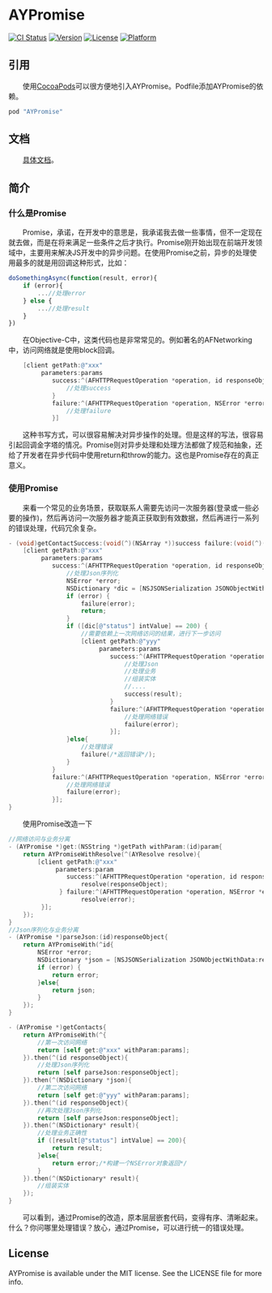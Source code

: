 # AYPromise

[![CI Status](http://img.shields.io/travis/alan-yeh/AYPromise.svg?style=flat)](https://travis-ci.org/alan-yeh/AYPromise)
[![Version](https://img.shields.io/cocoapods/v/AYPromise.svg?style=flat)](http://cocoapods.org/pods/AYPromise)
[![License](https://img.shields.io/cocoapods/l/AYPromise.svg?style=flat)](http://cocoapods.org/pods/AYPromise)
[![Platform](https://img.shields.io/cocoapods/p/AYPromise.svg?style=flat)](http://cocoapods.org/pods/AYPromise)

## 引用
　　使用[CocoaPods](http://cocoapods.org)可以很方便地引入AYPromise。Podfile添加AYPromise的依赖。

```ruby
pod "AYPromise"
```

## 文档
　　[具体文档](DOC.md)。

## 简介
### 什么是Promise
　　Promise，承诺，在开发中的意思是，我承诺我去做一些事情，但不一定现在就去做，而是在将来满足一些条件之后才执行。Promise刚开始出现在前端开发领域中，主要用来解决JS开发中的异步问题。在使用Promise之前，异步的处理使用最多的就是用回调这种形式，比如：

```javascript
doSomethingAsync(function(result, error){
    if (error){
        ...//处理error
    } else {
        ...//处理result
    }
})
```
　　在Objective-C中，这类代码也是非常常见的。例如著名的AFNetworking中，访问网络就是使用block回调。

```objective-c
    [client getPath:@"xxx"
         parameters:params
            success:^(AFHTTPRequestOperation *operation, id responseObject) {
                //处理success
            }
            failure:^(AFHTTPRequestOperation *operation, NSError *error) {
                //处理failure
            }]
```

　　这种书写方式，可以很容易解决对异步操作的处理。但是这样的写法，很容易引起回调金字塔的情况。Promise则对异步处理和处理方法都做了规范和抽象，还给了开发者在异步代码中使用return和throw的能力。这也是Promise存在的真正意义。
### 使用Promise
　　来看一个常见的业务场景，获取联系人需要先访问一次服务器(登录或一些必要的操作)，然后再访问一次服务器才能真正获取到有效数据，然后再进行一系列的错误处理，代码冗余复杂。

```objective-c
- (void)getContactSuccess:(void(^)(NSArray *))success failure:(void(^)(NSError *))failure{
    [client getPath:@"xxx"
         parameters:params
            success:^(AFHTTPRequestOperation *operation, id responseObject) {
                //处理Json序列化
                NSError *error;
                NSDictionary *dic = [NSJSONSerialization JSONObjectWithData:responseObject options:kNilOptions error:&error];
                if (error) {
                    failure(error);
                    return;
                }
                if ([dic[@"status"] intValue] == 200) {
                    //需要依赖上一次网络访问的结果，进行下一步访问
                    [client getPath:@"yyy"
                         parameters:params
                            success:^(AFHTTPRequestOperation *operation, id responseObject) {
                                //处理Json
                                //处理业务
                                //组装实体
                                //....
                                success(result);
                            }
                            failure:^(AFHTTPRequestOperation *operation, NSError *error) {
                                //处理网络错误
                                failure(error);
                            }];
                }else{
                    //处理错误
                    failure(/*返回错误*/);
                }
            }
            failure:^(AFHTTPRequestOperation *operation, NSError *error) {
                //处理网络错误
                failure(error);
            }];
}
```

　　使用Promise改造一下

```objective-c
//网络访问与业务分离
- (AYPromise *)get:(NSString *)getPath withParam:(id)param{
    return AYPromiseWithResolve(^(AYResolve resolve){
        [client getPath:@"xxx"
             parameters:param
                success:^(AFHTTPRequestOperation *operation, id responseObject) {
                    resolve(responseObject);
              } failure:^(AFHTTPRequestOperation *operation, NSError *error) {
                    resolve(error);
         }];
    });
}
//Json序列化与业务分离
- (AYPromise *)parseJson:(id)responseObject{
    return AYPromiseWith(^id{
        NSError *error;
        NSDictionary *json = [NSJSONSerialization JSONObjectWithData:responseObject options:kNilOptions error:&error];
        if (error) {
            return error;
        }else{
            return json;
        }
    });
}

- (AYPromise *)getContacts{
    return AYPromiseWith(^{
        //第一次访问网络
        return [self get:@"xxx" withParam:params];
    }).then(^(id responseObject){
        //处理Json序列化
        return [self parseJson:responseObject];
    }).then(^(NSDictionary *json){
        //第二次访问网络
        return [self get:@"yyy" withParam:params];
    }).then(^(id responseObject){
        //再次处理Json序列化
        return [self parseJson:responseObject];
    }).then(^(NSDictionary* result){
        //处理业务正确性
        if ([result[@"status"] intValue] == 200){
            return result;
        }else{
            return error;/*构建一个NSError对象返回*/
        }
    }).then(^(NSDictionary* result){
        //组装实体
    });
}
```

　　可以看到，通过Promise的改造，原本层层嵌套代码，变得有序、清晰起来。什么？你问哪里处理错误？放心，通过Promise，可以进行统一的错误处理。

## License

AYPromise is available under the MIT license. See the LICENSE file for more info.

